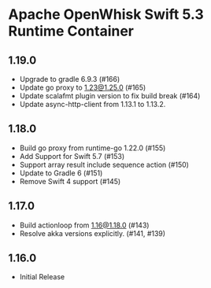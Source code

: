 <!--
#
# Licensed to the Apache Software Foundation (ASF) under one or more
# contributor license agreements.  See the NOTICE file distributed with
# this work for additional information regarding copyright ownership.
# The ASF licenses this file to You under the Apache License, Version 2.0
# (the "License"); you may not use this file except in compliance with
# the License.  You may obtain a copy of the License at
#
#     http://www.apache.org/licenses/LICENSE-2.0
#
# Unless required by applicable law or agreed to in writing, software
# distributed under the License is distributed on an "AS IS" BASIS,
# WITHOUT WARRANTIES OR CONDITIONS OF ANY KIND, either express or implied.
# See the License for the specific language governing permissions and
# limitations under the License.
#
-->

# Apache OpenWhisk Swift 5.3 Runtime Container

## 1.19.0
 - Upgrade to gradle 6.9.3 (#166)
 - Update go proxy to 1.23@1.25.0 (#165)
 - Update scalafmt plugin version to fix build break (#164)
 - Update async-http-client from 1.13.1 to 1.13.2.

## 1.18.0
 - Build go proxy from runtime-go 1.22.0 (#155)
 - Add Support for Swift 5.7 (#153)
 - Support array result include sequence action (#150)
 - Update to Gradle 6 (#151)
 - Remove Swift 4 support (#145)

## 1.17.0
- Build actionloop from 1.16@1.18.0 (#143)
- Resolve akka versions explicitly. (#141, #139)

## 1.16.0
 - Initial Release
